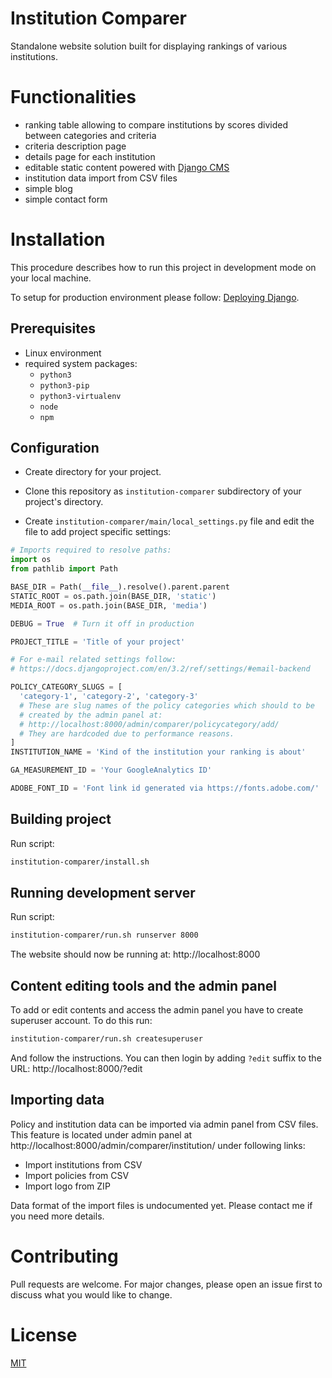 # Institution Comparer

Standalone website solution built for displaying rankings of various institutions.


# Functionalities

* ranking table allowing to compare institutions by scores divided between
  categories and criteria
* criteria description page
* details page for each institution
* editable static content powered with [Django CMS](https://www.django-cms.org)
* institution data import from CSV files
* simple blog
* simple contact form


# Installation

This procedure describes how to run this project in development mode on your local machine.

To setup for production environment please follow:
[Deploying Django](https://docs.djangoproject.com/en/3.2/howto/deployment/).


## Prerequisites

* Linux environment
* required system packages:
  * `python3`
  * `python3-pip`
  * `python3-virtualenv`
  * `node`
  * `npm`


## Configuration

* Create directory for your project.

* Clone this repository as `institution-comparer` subdirectory of your project's directory.

* Create `institution-comparer/main/local_settings.py` file and edit
  the file to add project specific settings:
```python
# Imports required to resolve paths:
import os
from pathlib import Path

BASE_DIR = Path(__file__).resolve().parent.parent
STATIC_ROOT = os.path.join(BASE_DIR, 'static')
MEDIA_ROOT = os.path.join(BASE_DIR, 'media')

DEBUG = True  # Turn it off in production

PROJECT_TITLE = 'Title of your project'

# For e-mail related settings follow:
# https://docs.djangoproject.com/en/3.2/ref/settings/#email-backend

POLICY_CATEGORY_SLUGS = [
  'category-1', 'category-2', 'category-3'
  # These are slug names of the policy categories which should to be
  # created by the admin panel at:
  # http://localhost:8000/admin/comparer/policycategory/add/
  # They are hardcoded due to performance reasons.
]
INSTITUTION_NAME = 'Kind of the institution your ranking is about'

GA_MEASUREMENT_ID = 'Your GoogleAnalytics ID'

ADOBE_FONT_ID = 'Font link id generated via https://fonts.adobe.com/'
```


## Building project

Run script:
```bash
institution-comparer/install.sh
```


## Running development server

Run script:
```bash
institution-comparer/run.sh runserver 8000
```

The website should now be running at: http://localhost:8000


## Content editing tools and the admin panel

To add or edit contents and access the admin panel you have to create
superuser account. To do this run:
```bash
institution-comparer/run.sh createsuperuser
```
And follow the instructions.
You can then login by adding `?edit` suffix to the URL:
http://localhost:8000/?edit


## Importing data

Policy and institution data can be imported via admin panel from CSV files.
This feature is located under admin panel at http://localhost:8000/admin/comparer/institution/
under following links:

* Import institutions from CSV
* Import policies from CSV
* Import logo from ZIP

Data format of the import files is undocumented yet. Please contact me if you need more details.


# Contributing
Pull requests are welcome. For major changes, please open an issue first to
discuss what you would like to change.


# License
[MIT](https://choosealicense.com/licenses/mit/)
